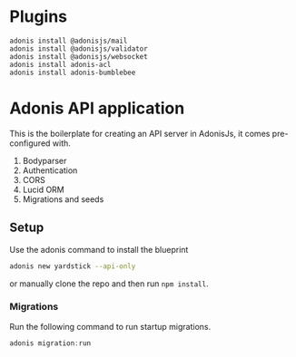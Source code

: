 # Plugins
```
adonis install @adonisjs/mail
adonis install @adonisjs/validator
adonis install @adonisjs/websocket
adonis install adonis-acl
adonis install adonis-bumblebee

```
# Adonis API application

This is the boilerplate for creating an API server in AdonisJs, it comes pre-configured with.

1. Bodyparser
2. Authentication
3. CORS
4. Lucid ORM
5. Migrations and seeds

## Setup

Use the adonis command to install the blueprint

```bash
adonis new yardstick --api-only
```

or manually clone the repo and then run `npm install`.


### Migrations

Run the following command to run startup migrations.

```js
adonis migration:run
```
